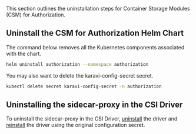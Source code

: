--- 
--- 

This section outlines the uninstallation steps for Container Storage Modules (CSM) for Authorization.

## Uninstall the CSM for Authorization Helm Chart

The command below removes all the Kubernetes components associated with the chart.

```bash
helm uninstall authorization --namespace authorization
```

You may also want to delete the karavi-config-secret secret.

```bash
kubectl delete secret karavi-config-secret -n authorization
```

## Uninstalling the sidecar-proxy in the CSI Driver

To uninstall the sidecar-proxy in the CSI Driver, [uninstall](../../../helm/#uninstall-a-csi-driver-installed-via-helm) the driver and [reinstall](../../../../../../installation/kubernetes/{{Var}}/helm/#install-driver) the driver using the original configuration secret.
